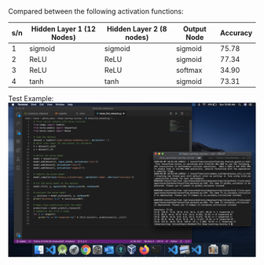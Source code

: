 Compared between the following activation functions:

|s/n|Hidden Layer 1 (12 Nodes)|Hidden Layer 2 (8 nodes)|Output Node|Accuracy|
|----|---|----|---|----|
|1|sigmoid|sigmoid|sigmoid|75.78|
|2|ReLU|ReLU|sigmoid|77.34|
|3|ReLU|ReLU|softmax|34.90|
|4|tanh|tanh|sigmoid|73.31|

Test Example:
![Example](/activation_function_comparison/12relu:8relu:sigmoid.png)
